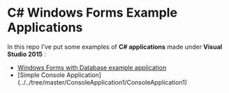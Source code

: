 # C# Windows Forms Example Applications

In this repo I've put some examples of **C# applications** made under **Visual Studio 2015** :
* [Windows Forms with Database example application](../../tree/master/WindowsFormsWithDatabase/WindowsFormsWithDatabase)
* [Simple Console Application] (../../tree/master/ConsoleApplication1/ConsoleApplication1)
